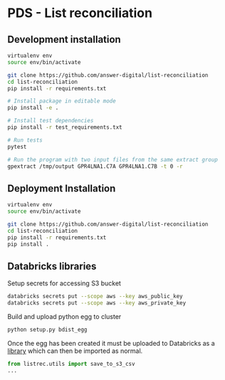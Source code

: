 # PDS - List reconciliation


## Development installation
```bash
virtualenv env
source env/bin/activate

git clone https://github.com/answer-digital/list-reconciliation
cd list-reconciliation
pip install -r requirements.txt

# Install package in editable mode
pip install -e .

# Install test dependencies
pip install -r test_requirements.txt

# Run tests
pytest

# Run the program with two input files from the same extract group
gpextract /tmp/output GPR4LNA1.C7A GPR4LNA1.C7B -t 0 -r
```

## Deployment Installation
```bash
virtualenv env
source env/bin/activate

git clone https://github.com/answer-digital/list-reconciliation
cd list-reconciliation
pip install -r requirements.txt
pip install .
```


## Databricks libraries
Setup secrets for accessing S3 bucket

```bash
databricks secrets put --scope aws --key aws_public_key
databricks secrets put --scope aws --key aws_private_key
```

Build and upload python egg to cluster

```bash
python setup.py bdist_egg
```

Once the egg has been created it must be uploaded to Databricks as a [library](https://docs.databricks.com/libraries/index.html) which can then be imported as normal.

```python
from listrec.utils import save_to_s3_csv
...
```